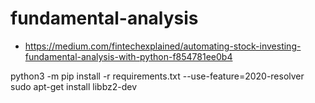 ﻿# fundamental-analysis


* https://medium.com/fintechexplained/automating-stock-investing-fundamental-analysis-with-python-f854781ee0b4

python3 -m pip install -r requirements.txt --use-feature=2020-resolver
sudo apt-get install libbz2-dev